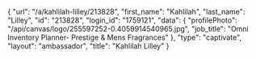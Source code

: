 {
    "url": "\/a\/kahlilah-lilley\/213828",
    "first_name": "Kahlilah",
    "last_name": "Lilley",
    "id": "213828",
    "login_id": "1759121",
    "data": {
        "profilePhoto": "\/api\/canvas\/logo\/255597252-0.4059914540965.jpg",
        "job_title": "Omni Inventory Planner- Prestige & Mens Fragrances"
    },
    "type": "captivate",
    "layout": "ambassador",
    "title": "Kahlilah Lilley"
}